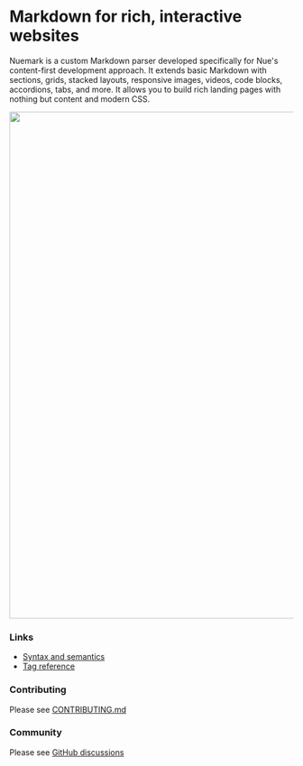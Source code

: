 

# Markdown for rich, interactive websites
Nuemark is a custom Markdown parser developed specifically for Nue's content-first development approach. It extends basic Markdown with sections, grids, stacked layouts, responsive images, videos, code blocks, accordions, tabs, and more. It allows you to build rich landing pages with nothing but content and modern CSS.


<a href="https://nuejs.org/">
  <img src="https://nuejs.org/img/content-files-big.png" width="900">
</a>

### Links

* [Syntax and semantics](https://nuejs.org/docs/content-syntax.html)
* [Tag reference](https://nuejs.org/docs/markdown-extensions.html.html)


### Contributing

Please see [CONTRIBUTING.md](/CONTRIBUTING.md)


### Community

Please see [GitHub discussions](https://github.com/nuejs/nue/discussions)
